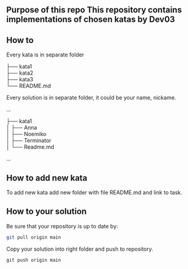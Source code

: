 **Purpose of this repo**
This repository contains implementations of chosen katas by Dev03
---

## How to

Every kata is in separate folder

├── kata1                   
├── kata2                    
├── kata3                    
└── README.md
  
Every solution is in separate folder, it could be your name, nickame.


...

├── kata1                   
│   ├── Anna          
│   ├── Noemiko         
│   ├── Terminator         
│   └── Readme.md

...

## How to add new kata
To add new kata add new folder with file README.md and link to task.

## How to your solution
Be sure that your repository is up to date by:

```bash
git pull origin main
```

Copy your solution into right folder and push to repository.

```
git push origin main
```
